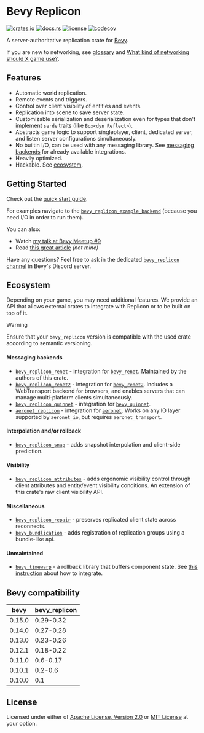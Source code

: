 # Bevy Replicon

[![crates.io](https://img.shields.io/crates/v/bevy_replicon)](https://crates.io/crates/bevy_replicon)
[![docs.rs](https://docs.rs/bevy_replicon/badge.svg)](https://docs.rs/bevy_replicon)
[![license](https://img.shields.io/crates/l/bevy_replicon)](#license)
[![codecov](https://codecov.io/gh/projectharmonia/bevy_replicon/graph/badge.svg?token=N1G28NQB1L)](https://codecov.io/gh/projectharmonia/bevy_replicon)

A server-authoritative replication crate for [Bevy](https://bevyengine.org).

If you are new to networking, see [glossary](https://gist.github.com/maniwani/f92cc5d827b00163f5846ea7dcb90d44) and
[What kind of networking should X game use?](https://github.com/bevyengine/bevy/discussions/8675).

## Features

- Automatic world replication.
- Remote events and triggers.
- Control over client visibility of entities and events.
- Replication into scene to save server state.
- Customizable serialization and deserialization even for types that don't implement `serde` traits (like `Box<dyn Reflect>`).
- Abstracts game logic to support singleplayer, client, dedicated server, and listen server configurations simultaneously.
- No builtin I/O, can be used with any messaging library. See [messaging backends](#messaging-backends) for already available integrations.
- Heavily optimized.
- Hackable. See [ecosystem](#ecosystem).

## Getting Started

Check out the [quick start guide](https://docs.rs/bevy_replicon).

For examples navigate to the [`bevy_replicon_example_backend`](bevy_replicon_example_backend) (because you need I/O in order to run them).

You can also:
- Watch [my talk at Bevy Meetup #9](https://www.youtube.com/watch?v=aDsVFmXD2cc)  
- Read [this great article](https://www.hankruiger.com/posts/adding-networked-multiplayer-to-my-game-with-bevy-replicon) *(not mine)*  

Have any questions? Feel free to ask in the dedicated [`bevy_replicon` channel](https://discord.com/channels/691052431525675048/1090432346907492443) in Bevy's Discord server.

## Ecosystem

Depending on your game, you may need additional features. We provide an API that allows external crates to integrate with Replicon or to be built on top of it.

> [!WARNING]
> Ensure that your `bevy_replicon` version is compatible with the used crate according to semantic versioning.

#### Messaging backends

- [`bevy_replicon_renet`](https://github.com/projectharmonia/bevy_replicon_renet) - integration for [`bevy_renet`](https://github.com/lucaspoffo/renet/tree/master/bevy_renet). Maintained by the authors of this crate.
- [`bevy_replicon_renet2`](https://github.com/UkoeHB/renet2/tree/main/bevy_replicon_renet2) - integration for [`bevy_renet2`](https://github.com/UkoeHB/renet2/tree/main/bevy_renet2). Includes a WebTransport backend for browsers, and enables servers that can manage multi-platform clients simultaneously.
- [`bevy_replicon_quinnet`](https://github.com/Henauxg/bevy_replicon_quinnet) - integration for [`bevy_quinnet`](https://github.com/Henauxg/bevy_quinnet).
- [`aeronet_replicon`](https://github.com/aecsocket/aeronet/tree/main/crates/aeronet_replicon) - integration for [`aeronet`](https://github.com/aecsocket/aeronet). Works on any IO layer supported by `aeronet_io`, but requires `aeronet_transport`.

#### Interpolation and/or rollback

- [`bevy_replicon_snap`](https://github.com/Bendzae/bevy_replicon_snap) - adds snapshot interpolation and client-side prediction.

#### Visibility

- [`bevy_replicon_attributes`](https://github.com/UkoeHB/bevy_replicon_attributes) - adds ergonomic visibility control through client attributes and entity/event visibility conditions. An extension of this crate's raw client visibility API.

#### Miscellaneous

- [`bevy_replicon_repair`](https://github.com/UkoeHB/bevy_replicon_repair) - preserves replicated client state across reconnects.
- [`bevy_bundlication`](https://github.com/NiseVoid/bevy_bundlication) - adds registration of replication groups using a bundle-like api.

#### Unmaintained

- [`bevy_timewarp`](https://github.com/RJ/bevy_timewarp) - a rollback library that buffers component state. See [this instruction](https://github.com/RJ/bevy_timewarp/blob/main/REPLICON_INTEGRATION.md) about how to integrate.

## Bevy compatibility

| bevy   | bevy_replicon |
| ------ | ------------- |
| 0.15.0 | 0.29-0.32     |
| 0.14.0 | 0.27-0.28     |
| 0.13.0 | 0.23-0.26     |
| 0.12.1 | 0.18-0.22     |
| 0.11.0 | 0.6-0.17      |
| 0.10.1 | 0.2-0.6       |
| 0.10.0 | 0.1           |

## License

Licensed under either of [Apache License, Version 2.0](LICENSE-APACHE) or [MIT License](LICENSE-MIT) at your option.
